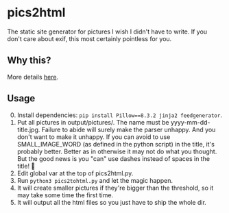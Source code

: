# pics2html

The static site generator for pictures I wish I didn't have to write. If you
don't care about exif, this most certainly pointless for you.

## Why this?

More details [here](https://chown.me/blog/pics2html.html).

## Usage

0. Install dependencies: `pip install Pillow==8.3.2 jinja2 feedgenerator`.
1. Put all pictures in output/pictures/. The name must be yyyy-mm-dd-title.jpg. Failure to abide will surely make the parser unhappy. And you don't want to make it unhappy. If you can avoid to use SMALL_IMAGE_WORD (as defined in the python script) in the title, it's probably better. Better as in otherwise it may not do what you thought. But the good news is you "can" use dashes instead of spaces in the title! 😬
2. Edit global var at the top of pics2html.py.
3. Run `python3 pics2tohtml.py` and let the magic happen.
4. It will create smaller pictures if they're bigger than the threshold, so it may
take some time the first time.
5. It will output all the html files so you just have to ship the whole dir.
